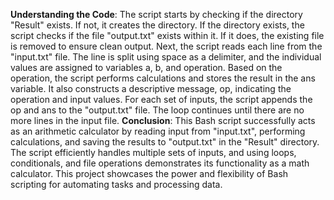 **Understanding the Code**: 
The script starts by checking if the directory "Result" exists. If not, it creates the directory. If the directory exists, the script checks if the file "output.txt" exists within it. If it does, the existing file is removed to ensure clean output.
Next, the script reads each line from the "input.txt" file. The line is split using space as a delimiter, and the individual values are assigned to variables a, b, and operation. Based on the operation, the script performs calculations and stores the result in the ans variable. It also constructs a descriptive message, op, indicating the operation and input values.
For each set of inputs, the script appends the op and ans to the "output.txt" file. The loop continues until there are no more lines in the input file.
**Conclusion**: This Bash script successfully acts as an arithmetic calculator by reading input from "input.txt", performing calculations, and saving the results to "output.txt" in the "Result" directory. The script efficiently handles multiple sets of inputs, and using loops, conditionals, and file operations demonstrates its functionality as a math calculator. This project showcases the power and flexibility of Bash scripting for automating tasks and processing data.
